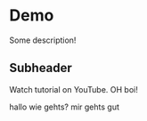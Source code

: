 # Demo

Some description!

## Subheader

Watch tutorial on YouTube.
OH boi!

hallo wie gehts?
mir gehts gut
